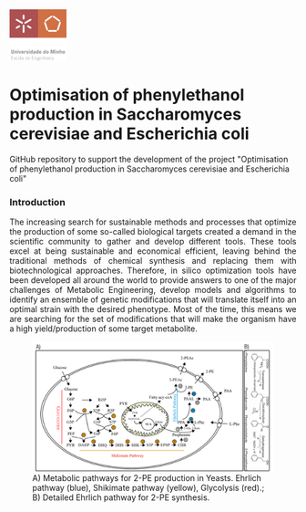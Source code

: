 <img src=https://github.com/ruigomesbioinf/2-PEopt/blob/main/assets/EEUMLOGO.png alt="drawing" width="100"/>

# Optimisation of phenylethanol production in Saccharomyces cerevisiae and Escherichia coli
GitHub repository to support the development of the project "Optimisation of phenylethanol production in Saccharomyces cerevisiae and Escherichia coli"

### Introduction
<div style = "text-align: justify;">
  The increasing search for sustainable methods and processes that optimize the production of some so-called biological targets created a demand in the scientific community to gather and develop different tools. These tools excel at being sustainable and economical efficient, leaving behind the traditional methods of chemical synthesis and replacing them with biotechnological approaches. Therefore, in silico optimization tools have been developed all around the world to provide answers to one of the major challenges of Metabolic Engineering, develop models and algorithms to identify an ensemble of genetic modifications that will translate itself into an optimal strain with the desired phenotype. Most of the time, this means we are searching for the set of modifications that will make the organism have a high yield/production of some target metabolite.
  </div>

<figure>
  <img src=https://github.com/ruigomesbioinf/2-PEopt/blob/main/assets/DETAILED_PATHWAY.png alt="drawing" width="900"/>
  <figcaption>A) Metabolic pathways for 2-PE production in Yeasts. Ehrlich pathway (blue),
  Shikimate pathway (yellow), Glycolysis (red).; B) Detailed Ehrlich
  pathway for 2-PE synthesis.</figcaption>
 </figure>
